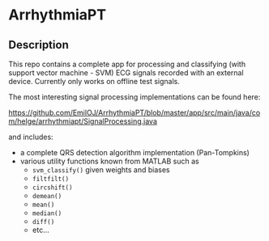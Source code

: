 # ArrhythmiaPT

## Description

This repo contains a complete app for processing and classifying (with support vector machine - SVM) ECG signals recorded with an external device.
Currently only works on offline test signals.

The most interesting signal processing implementations can be found here:

https://github.com/EmilOJ/ArrhythmiaPT/blob/master/app/src/main/java/com/helge/arrhythmiapt/SignalProcessing.java

and includes:
- a complete QRS detection algorithm implementation (Pan-Tompkins)
- various utility functions known from MATLAB such as
  - `svm_classify()` given weights and biases
  - `filtfilt()`
  - `circshift()`
  - `demean()`
  - `mean()`
  - `median()`
  - `diff()`
  - etc...
  
  
